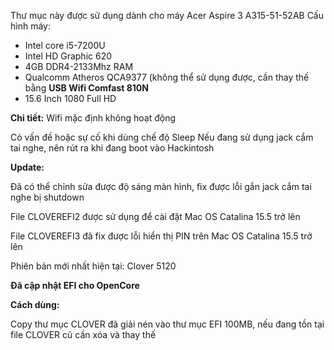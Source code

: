 Thư mục này được sử dụng dành cho máy Acer Aspire 3 A315-51-52AB
Cấu hình máy:

* Intel core i5-7200U
* Intel HD Graphic 620
* 4GB DDR4-2133Mhz RAM
* Qualcomm Atheros QCA9377 (không thể sử dụng được, cần thay thế bằng **USB Wifi Comfast 810N**
* 15.6 Inch 1080 Full HD

**Chi tiết:**
Wifi mặc định không hoạt động

Có vấn đề hoặc sự cố khi dùng chế độ Sleep
Nếu đang sử dụng jack cắm tai nghe, nên rút ra khi đang boot vào Hackintosh

**Update:**

Đã có thể chỉnh sửa được độ sáng màn hình, fix được lỗi gắn jack cắm tai nghe bị shutdown

File CLOVEREFI2 được sử dụng để cài đặt Mac OS Catalina 15.5 trở lên

File CLOVEREFI3 đã fix được lỗi hiển thị PIN trên Mac OS Catalina 15.5 trở lên

Phiên bản mới nhất hiện tại: Clover 5120

**Đã cập nhật EFI cho OpenCore**

**Cách dùng:**

Copy thư mục CLOVER đã giải nén vào thư mục EFI 100MB, nếu đang tồn tại file CLOVER cũ cần xóa và thay thế
